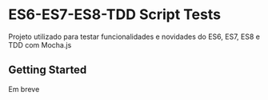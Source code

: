 # ES6-ES7-ES8-TDD Script Tests

Projeto utilizado para testar funcionalidades e novidades do ES6, ES7, ES8 e TDD com Mocha.js

## Getting Started

Em breve
